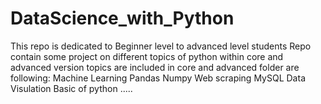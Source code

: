 # DataScience_with_Python
This repo is dedicated to Beginner level to advanced level students
Repo contain some project on different topics of python within core and advanced version
topics are included in core and advanced folder are following:
Machine Learning
Pandas
Numpy
Web scraping
MySQL
Data Visulation
Basic of python
.....
